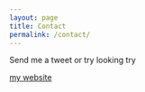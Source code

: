 ```yaml
---
layout: page
title: Contact
permalink: /contact/
---
```


Send me a tweet or try looking try

[my website](http://www.andrewjmorris.org)
